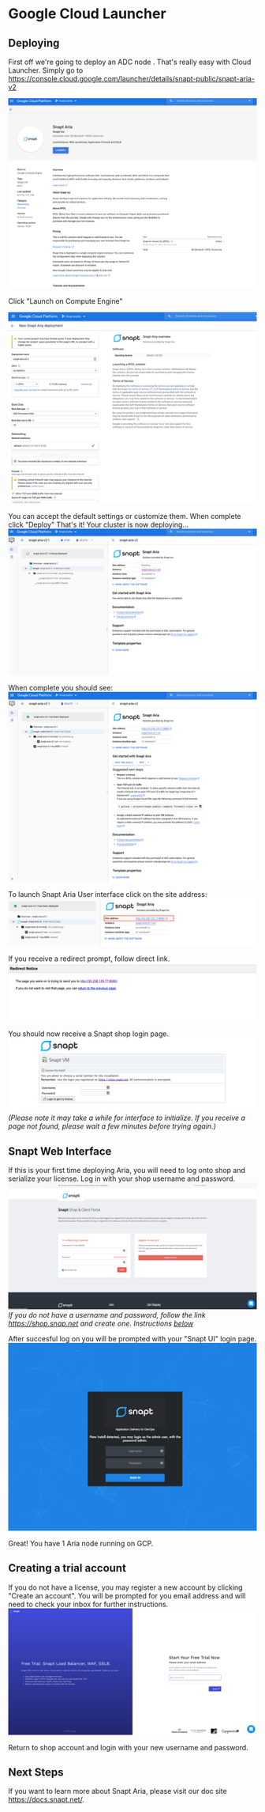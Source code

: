 # Google Cloud Launcher

## Deploying
First off we're going to deploy an ADC node .  That's really easy with Cloud Launcher.  Simply go to https://console.cloud.google.com/launcher/details/snapt-public/snapt-aria-v2

![](./img/landing.png)

Click "Launch on Compute Engine"

![](./img/deploy.png)

You can accept the default settings or customize them.  When complete click "Deploy"
That's it!  Your cluster is now deploying...
![](./img/deploying.png)

When complete you should see:
![](./img/deployed.png)

To launch Snapt Aria User interface click on the site address: 
![](./img/site-address.png)

If you receive a redirect prompt, follow direct link. 
![](./img/redirect.png)

You should now receive a Snapt shop login page.
![](./img/browse.png)
*(Please note it may take a while for interface to initialize. If you receive a page not found, please wait a few minutes before trying again.)*

## Snapt Web Interface
If this is your first time deploying Aria, you will need to log onto shop and serialize your license. 
Log in with your shop username and password.
![](./img/shop.png)
*If you do not have a username and password, follow the link https://shop.snap.net and create one. Instructions [below](#new)*

After succesful log on you will be prompted with your "Snapt UI" login page.
![](./img/login.png)

Great! You have 1 Aria node running on GCP.

<a name="new"></a>
## Creating a trial account 
If you do not have a license, you may register a new account by clicking "Create an account". You will be prompted for you email address and will need to check your inbox for further instructions.
![](./img/trial.png)

Return to shop account and login with your new username and password.


## Next Steps

If you want to learn more about Snapt Aria, please visit our doc site https://docs.snapt.net/.


